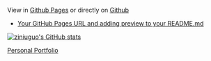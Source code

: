 View in [Github Pages](https://tomcam.github.io/least-github-pages/) or directly on [Github](https://github.com/tomcam/least-github-pages/) 
* [Your GitHub Pages URL and adding preview to your README.md](/least-github-pages/add-github-pages-preview.html)

[![ziniuguo's GitHub stats](https://github-readme-stats.vercel.app/api?username=ziniuguo)](https://github.com/ziniuguo/github-readme-stats)

[Personal Portfolio](https://ziniuguo.github.io)
